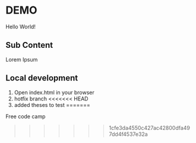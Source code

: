 # DEMO
Hello World!
## Sub Content 

Lorem Ipsum

## Local development


1. Open index.html in your browser
2. hotfix branch
<<<<<<< HEAD
3. added theses to test 
=======

Free code camp
>>>>>>> 1cfe3da4550c427ac42800dfa497dd4f4537e32a
